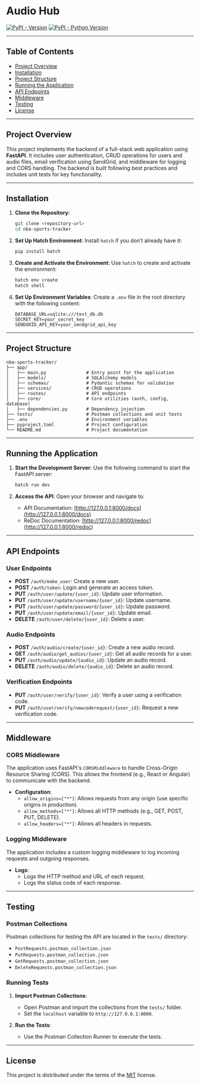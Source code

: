 # Audio Hub

[![PyPI - Version](https://img.shields.io/pypi/v/app.svg)](https://pypi.org/project/app)
[![PyPI - Python Version](https://img.shields.io/pypi/pyversions/app.svg)](https://pypi.org/project/app)

---

## Table of Contents

- [Project Overview](#project-overview)
- [Installation](#installation)
- [Project Structure](#project-structure)
- [Running the Application](#running-the-application)
- [API Endpoints](#api-endpoints)
- [Middleware](#middleware)
- [Testing](#testing)
- [License](#license)

---

## Project Overview

This project implements the backend of a full-stack web application using **FastAPI**. It includes user authentication, CRUD operations for users and audio files, email verification using SendGrid, and middleware for logging and CORS handling. The backend is built following best practices and includes unit tests for key functionality.

---

## Installation

1. **Clone the Repository**:
   ```bash
   git clone <repository-url>
   cd nba-sports-tracker
   ```

2. **Set Up Hatch Environment**:
   Install `hatch` if you don’t already have it:
   ```bash
   pip install hatch
   ```

3. **Create and Activate the Environment**:
   Use `hatch` to create and activate the environment:
   ```bash
   hatch env create
   hatch shell
   ```

4. **Set Up Environment Variables**:
   Create a `.env` file in the root directory with the following content:
   ```env
   DATABASE_URL=sqlite:///test_db.db
   SECRET_KEY=your_secret_key
   SENDGRID_API_KEY=your_sendgrid_api_key
   ```

---

## Project Structure

```
nba-sports-tracker/
├── app/
│   ├── main.py               # Entry point for the application
│   ├── models/               # SQLAlchemy models
│   ├── schemas/              # Pydantic schemas for validation
│   ├── services/             # CRUD operations
│   ├── routes/               # API endpoints
│   ├── core/                 # Core utilities (auth, config, database)
│   ├── dependencies.py       # Dependency injection
├── tests/                    # Postman collections and unit tests
├── .env                      # Environment variables
├── pyproject.toml            # Project configuration
└── README.md                 # Project documentation
```

---

## Running the Application

1. **Start the Development Server**:
   Use the following command to start the FastAPI server:
   ```bash
   hatch run dev
   ```

2. **Access the API**:
   Open your browser and navigate to:
   - API Documentation: [http://127.0.0.1:8000/docs](http://127.0.0.1:8000/docs)
   - ReDoc Documentation: [http://127.0.0.1:8000/redoc](http://127.0.0.1:8000/redoc)

---

## API Endpoints

### User Endpoints
- **POST** `/auth/make_user`: Create a new user.
- **POST** `/auth/token`: Login and generate an access token.
- **PUT** `/auth/user/update/{user_id}`: Update user information.
- **PUT** `/auth/user/update/username/{user_id}`: Update username.
- **PUT** `/auth/user/update/password/{user_id}`: Update password.
- **PUT** `/auth/user/update/email/{user_id}`: Update email.
- **DELETE** `/auth/user/delete/{user_id}`: Delete a user.

### Audio Endpoints
- **POST** `/auth/audio/create/{user_id}`: Create a new audio record.
- **GET** `/auth/audio/get_audios/{user_id}`: Get all audio records for a user.
- **PUT** `/auth/audio/update/{audio_id}`: Update an audio record.
- **DELETE** `/auth/audio/delete/{audio_id}`: Delete an audio record.

### Verification Endpoints
- **PUT** `/auth/user/verify/{user_id}`: Verify a user using a verification code.
- **PUT** `/auth/user/verify/newcoderequest/{user_id}`: Request a new verification code.

---

## Middleware

### CORS Middleware
The application uses FastAPI's `CORSMiddleware` to handle Cross-Origin Resource Sharing (CORS). This allows the frontend (e.g., React or Angular) to communicate with the backend.

- **Configuration**:
  - `allow_origins=["*"]`: Allows requests from any origin (use specific origins in production).
  - `allow_methods=["*"]`: Allows all HTTP methods (e.g., GET, POST, PUT, DELETE).
  - `allow_headers=["*"]`: Allows all headers in requests.

### Logging Middleware
The application includes a custom logging middleware to log incoming requests and outgoing responses.

- **Logs**:
  - Logs the HTTP method and URL of each request.
  - Logs the status code of each response.

---

## Testing

### Postman Collections
Postman collections for testing the API are located in the `tests/` directory:
- `PostRequests.postman_collection.json`
- `PutRequests.postman_collection.json`
- `GetRequests.postman_collection.json`
- `DeleteRequests.postman_collection.json`

### Running Tests
1. **Import Postman Collections**:
   - Open Postman and import the collections from the `tests/` folder.
   - Set the `localhost` variable to `http://127.0.0.1:8000`.

2. **Run the Tests**:
   - Use the Postman Collection Runner to execute the tests.

---

## License

This project is distributed under the terms of the [MIT](https://spdx.org/licenses/MIT.html) license.
